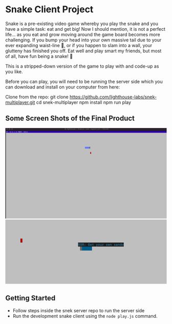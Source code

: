# **Snake Client Project**

Snake is a pre-existing video game whereby you play the snake and you have a simple task: eat and get big! Now I should mention, it is not a perfect life... as you eat and grow moving around the game board becomes more challenging. If you bump your head into your own massive tail due to your ever expanding waist-line 🍔, or if you happen to slam into a wall, your glutteny has finished you off. Eat well and play smart my friends, but most of all, have fun being a snake! 🐍

This is a stripped-down version of the game to play with and code-up as you like.

Before you can play, you will need to be running the server side which you can download and install on your computer from here:

Clone from the repo:
git clone https://github.com/lighthouse-labs/snek-multiplayer.git
cd snek-multiplayer
npm install
npm run play


## **Some Screen Shots of the Final Product**

!["Here we see the snake moving across the full gaming screen"](/images/casualSnake.png)
!["Here we see our sname being more agressive moving towards food and telling all onlookers or future fellow snakes to "get your own sando"](/images/getYourOwnSando.png)


## **Getting Started**

- Follow steps inside the snek server repo to run the server side
- Run the development snake client using the `node play.js` command.